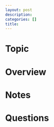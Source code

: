 ```yaml
---
layout: post
description: 
categories: []
title: 
---
```


# Topic

# Overview

# Notes

# Questions